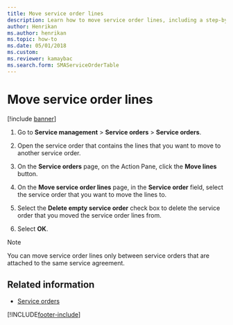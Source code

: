 ```yaml
---
title: Move service order lines   
description: Learn how to move service order lines, including a step-by-step process for moving service order lines and additional resources. 
author: Henrikan
ms.author: henrikan
ms.topic: how-to
ms.date: 05/01/2018
ms.custom:
ms.reviewer: kamaybac
ms.search.form: SMAServiceOrderTable
---
```


# Move service order lines

[!include [banner](../includes/banner.md)]

1. Go to **Service management** \> **Service orders** \> **Service orders**.

2. Open the service order that contains the lines that you want to move to another service order.

3. On the **Service orders** page, on the Action Pane, click the **Move lines** button.

4. On the **Move service order lines** page, in the **Service order** field, select the service order that you want to move the lines to.

5. Select the **Delete empty service order** check box to delete the service order that you moved the service order lines from.

6. Select **OK**.

> [!NOTE]
> You can move service order lines only between service orders that are attached to the same service agreement.

## Related information

- [Service orders](service-orders.md)

[!INCLUDE[footer-include](../../includes/footer-banner.md)]
